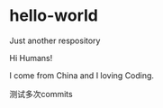 # hello-world
Just another respository

Hi Humans!

I come from China and I loving Coding.



测试多次commits
